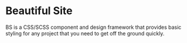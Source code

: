 # Beautiful Site
BS is a CSS/SCSS component and design framework that provides basic styling for any project that you need to get off the ground quickly.
